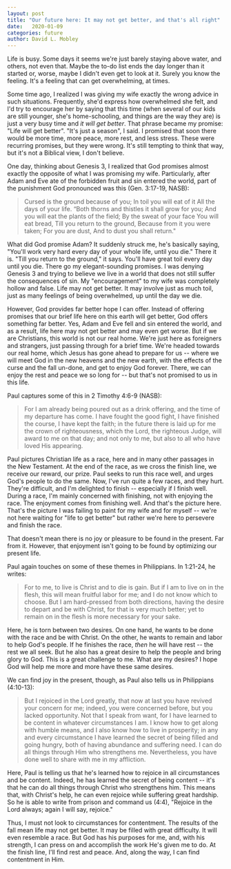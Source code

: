 ```yaml
---
layout: post
title: "Our future here: It may not get better, and that's all right"
date:   2020-01-09
categories: future
author: David L. Mobley
---
```

Life is busy. Some days it seems we're just barely staying above water, and others, not even that. Maybe the to-do list ends the day longer than it started or, worse, maybe I didn't even get to look at it. Surely you know the feeling. It's a feeling that can get overwhelming, at times.

Some time ago, I realized I was giving my wife exactly the wrong advice in such situations. Frequently, she'd express how overwhelmed she felt, and I'd try to encourage her by saying that this time (when several of our kids are still younger, she's home-schooling, and things are the way they are) is just a very busy time and *it will get better*. That phrase became my promise: "Life will get better". "It's just a season", I said. I promised that soon there would be more time, more peace, more rest, and less stress. These were recurring promises, but they were wrong. It's still tempting to think that way, but it's not a Biblical view, I don't believe.

One day, thinking about Genesis 3, I realized that God promises almost exactly the opposite of what I was promising my wife. Particularly, after Adam and Eve ate of the forbidden fruit and sin entered the world, part of the punishment God pronounced was this (Gen. 3:17-19, NASB):
> Cursed is the ground because of you;
> In toil you will eat of it
> All the days of your life.
> “Both thorns and thistles it shall grow for you;
> And you will eat the plants of the field;
> By the sweat of your face
> You will eat bread,
> Till you return to the ground,
> Because from it you were taken;
> For you are dust,
> And to dust you shall return."

What did God promise Adam? It suddenly struck me, he's basically saying, "You'll work very hard every day of your whole life, until you die." There it is. "Till you return to the ground," it says. You'll have great toil every day until you die. There go my elegant-sounding promises. I was denying Genesis 3 and trying to believe we live in a world that does not still suffer the consequences of sin. My "encouragement" to my wife was completely hollow and false. Life may not get better. It may involve just as much toil, just as many feelings of being overwhelmed, up until the day we die.

However, God provides far better hope I can offer. Instead of offering promises that our brief life here on this earth will get better, God offers something far better. Yes, Adam and Eve fell and sin entered the world, and as a result, life here may not get better and may even get worse. But if we are Christians, this world is not our real home. We're just here as foreigners and strangers, just passing through for a brief time. We're headed towards our real home, which Jesus has gone ahead to prepare for us -- where we will meet God in the new heavens and the new earth, with the effects of the curse and the fall un-done, and get to enjoy God forever. There, we can enjoy the rest and peace we so long for -- but that's not promised to us in this life.

Paul captures some of this in 2 Timothy 4:6-9 (NASB):
> For I am already being poured out as a drink offering, and the time of my departure has come.  I have fought the good fight, I have finished the course, I have kept the faith; in the future there is laid up for me the crown of righteousness, which the Lord, the righteous Judge, will award to me on that day; and not only to me, but also to all who have loved His appearing.

Paul pictures Christian life as a race, here and in many other passages in the New Testament. At the end of the race, as we cross the finish line, we receive our reward, our prize. Paul seeks to run this race well, and urges God's people to do the same. Now, I've run quite a few races, and they hurt. They're difficult, and I'm delighted to finish -- especially if I finish well. During a race, I'm mainly concerned with finishing, not with enjoying the race. The enjoyment comes from finishing well. And that's the picture here. That's the picture I was failing to paint for my wife and for myself -- we're not here waiting for "life to get better" but rather we're here to persevere and finish the race.

That doesn't mean there is no joy or pleasure to be found in the present. Far from it. However, that enjoyment isn't going to be found by optimizing our present life.

Paul again touches on some of these themes in Philippians. In 1:21-24, he writes:
> For to me, to live is Christ and to die is gain. But if I am to live on in the flesh, this will mean fruitful labor for me; and I do not know which to choose. But I am hard-pressed from both directions, having the desire to depart and be with Christ, for that is very much better; yet to remain on in the flesh is more necessary for your sake.

Here, he is torn between two desires. On one hand, he wants to be done with the race and be with Christ. On the other, he wants to remain and labor to help God's people. If he finishes the race, *then* he will have rest -- the rest we all seek. But he also has a great desire to help the people and bring glory to God. This is a great challenge to me. What are my desires? I hope God will help me more and more have these same desires.

We can find joy in the present, though, as Paul also tells us in Philippians (4:10-13):
> But I rejoiced in the Lord greatly, that now at last you have revived your concern for me; indeed, you were concerned before, but you lacked opportunity. Not that I speak from want, for I have learned to be content in whatever circumstances I am. I know how to get along with humble means, and I also know how to live in prosperity; in any and every circumstance I have learned the secret of being filled and going hungry, both of having abundance and suffering need. I can do all things through Him who strengthens me. Nevertheless, you have done well to share with me in my affliction.

Here, Paul is telling us that he's learned how to rejoice in all circumstances and be content. Indeed, he has learned the secret of being content -- it's that he can do all things through Christ who strengthens him. This means that, with Christ's help, he can even rejoice while suffering great hardship. So he is able to write from prison and command us (4:4), "Rejoice in the Lord always; again I will say, rejoice."

Thus, I must not look to circumstances for contentment. The results of the fall mean life may not get better. It may be filled with great difficulty. It will even resemble a race. But God has his purposes for me, and, with his strength, I can press on and accomplish the work He's given me to do. At the finish line, I'll find rest and peace. And, along the way, I can find contentment in Him.
